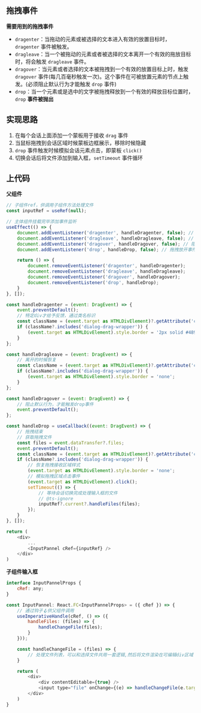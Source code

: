 ## 拖拽事件
**需要用到的拖拽事件**
- `dragenter`：当拖动的元素或被选择的文本进入有效的放置目标时， `dragenter` 事件被触发。
- `dragleave`：当一个被拖动的元素或者被选择的文本离开一个有效的拖放目标时，将会触发 `dragleave` 事件。
- `dragover`：当元素或者选择的文本被拖拽到一个有效的放置目标上时，触发 `dragover` 事件(每几百毫秒触发一次)。这个事件在可被放置元素的节点上触发。(必须阻止默认行为才能触发 `drop` 事件)
- `drop`：当一个元素或是选中的文字被拖拽释放到一个有效的释放目标位置时，`drop` **事件被抛出**

## 实现思路
1. 在每个会话上面添加一个蒙板用于接收 `drag` 事件
2. 当鼠标拖拽到会话区域时候蒙板边框展示，移除时候隐藏
3. `drop` 事件触发时候模拟会话元素点击，即蒙板 `click()` 
4. 切换会话后将文件添加到输入框，`setTimeout` 事件循环

## 上代码
**父组件**
```js
// 子组件ref，供调用子组件方法处理文件
const inputRef = useRef(null);

// 主体组件挂载完毕添加事件监听
useEffect(() => {
    document.addEventListener('dragenter', handleDragenter, false); // 拖拽时
    document.addEventListener('dragleave', handleDragleave, false); // 拖拽离开
    document.addEventListener('dragover', handleDragover, false); // 阻止默认事件去触发drop
    document.addEventListener('drop', handleDrop, false); // 拖拽放开事件

    return () => {
        document.removeEventListener('dragenter', handleDragenter);
        document.removeEventListener('dragleave', handleDragleave);
        document.removeEventListener('dragover', handleDragover);
        document.removeEventListener('drop', handleDrop);
    }
}, []);

const handleDragenter = (event: DragEvent) => {
    event.preventDefault();
    // 特定div才给予反馈，通过类名标识
    const className = (event.target as HTMLDivElement)?.getAttribute('class');
    if (className?.includes('dialog-drag-wrapper')) {
        (event.target as HTMLDivElement).style.border = '2px solid #4894f4';
    }
};

const handleDragleave = (event: DragEvent) => {
    // 离开的时候恢复
    const className = (event.target as HTMLDivElement)?.getAttribute('class');
    if (className?.includes('dialog-drag-wrapper')) {
        (event.target as HTMLDivElement).style.border = 'none';
    }
};

const handleDragover = (event: DragEvent) => {
    // 阻止默认行为，才能触发drop事件
    event.preventDefault();
};

const handleDrop = useCallback((event: DragEvent) => {
    // 拖拽结束
    // 获取拖拽文件
    const files = event.dataTransfer?.files;
    event.preventDefault();
    const className = (event.target as HTMLDivElement)?.getAttribute('class');
    if (className?.includes('dialog-drag-wrapper')) {
        // 恢复拖拽接收区域样式
        (event.target as HTMLDivElement).style.border = 'none';
        // 模拟拖拽区域点击事件
        (event.target as HTMLDivElement).click();
        setTimeout(() => {
            // 等待会话切换完成处理输入框的文件
            // @ts-ignore
            inputRef?.current?.handleFiles(files);
        });
    }
}, []);

return (
    <div>
        ...
        <InputPannel cRef={inputRef} />
    </div>
)
```
**子组件输入框**
```js
interface InputPannelProps {
    cRef: any;
}

const InputPannel: React.FC<InputPannelProps> = ({ cRef }) => {
    // 通过钩子🪝供父组件调用
    useImperativeHandle(cRef, () => ({
        handleFiles: (files) => {
            handleChangeFile(files);
        }
    }));

    const handleChangeFile = (files) => {
        // 处理文件列表，可以和选择文件共用一套逻辑,然后将文件渲染在可编辑div区域
    }

    return (
        <div>
            <div contentEditable={true} />
            <input type="file" onChange={(e) => handleChangeFile(e.target.files)}/>
        </div>
    )
}
```